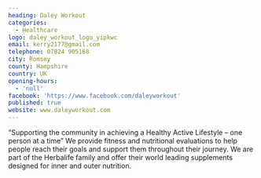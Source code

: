 ```yaml
---
heading: Daley Workout
categories:
  - Healthcare
logo: daley_workout_logo_yipkwc
email: kerry2177@gmail.com
telephone: 07824 905168
city: Romsey
county: Hampshire
country: UK
opening-hours:
  - 'null'
facebook: 'https://www.facebook.com/daleyworkout'
published: true
website: www.daleyworkout.com
---
```



“Supporting the community in achieving a Healthy Active Lifestyle – one person at a time”
We provide fitness and nutritional evaluations to help people reach their goals and support them throughout their journey. 
We are part of the Herbalife family and offer their world leading supplements designed for inner and outer nutrition.
